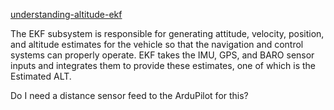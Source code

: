 [understanding-altitude-ekf](https://ardupilot.org/copter/docs/common-understanding-altitude.html)

The EKF subsystem is responsible for generating attitude, velocity, position, and altitude estimates for the vehicle so that the navigation and control systems can properly operate. EKF takes the IMU, GPS, and BARO sensor inputs and integrates them to provide these estimates, one of which is the Estimated ALT.

Do I need a distance sensor feed to the ArduPilot for this?